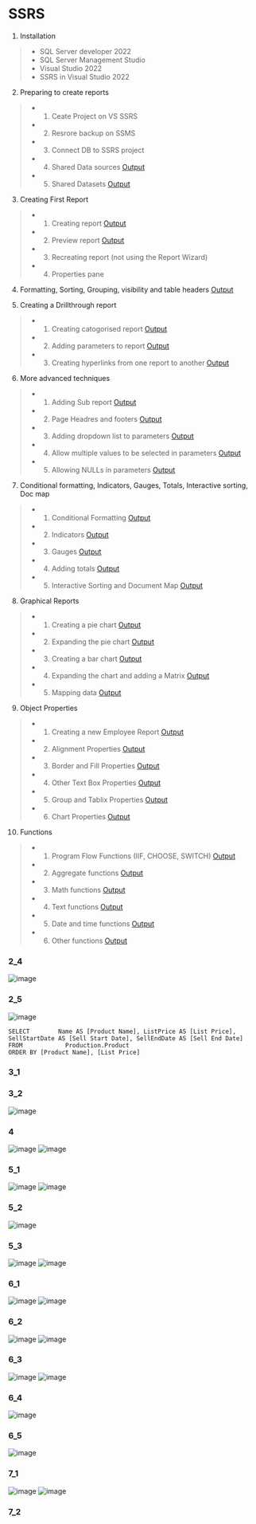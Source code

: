 # SSRS

1. Installation
>- SQL Server developer 2022
>- SQL Server Management Studio
>- Visual Studio 2022
>- SSRS in Visual Studio 2022

2. Preparing to create reports
>- 1. Ceate Project on VS SSRS
>- 2. Resrore backup on SSMS
>- 3. Connect DB to SSRS project 
>- 4. Shared Data sources [Output](#2_4)
>- 5. Shared Datasets [Output](#2_5)

3. Creating First Report
>- 1. Creating report [Output](#3_1)
>- 2. Preview report [Output](#3_2)
>- 3. Recreating report (not using the Report Wizard)
>- 4. Properties pane

4. Formatting, Sorting, Grouping, visibility and table headers [Output](#4)

5. Creating a Drillthrough report
>- 1. Creating catogorised report [Output](#5_1)
>- 2. Adding parameters to report [Output](#5_2)
>- 3. Creating hyperlinks from one report to another [Output](#5_3)
 
6. More advanced techniques
>- 1. Adding Sub report [Output](#6_1) 
>- 2. Page Headres and footers [Output](#6_2) 
>- 3. Adding dropdown list to parameters [Output](#6_3)
>- 4. Allow multiple values to be selected in parameters [Output](#6_4)
>- 5. Allowing NULLs in parameters [Output](#6_5)

7. Conditional formatting, Indicators, Gauges, Totals, Interactive sorting, Doc map
>- 1. Conditional Formatting [Output](#7_1) 
>- 2. Indicators [Output](#7_2)
>- 3. Gauges [Output](#7_3)
>- 4. Adding totals [Output](#7_4)
>- 5. Interactive Sorting and Document Map [Output](#7_5)




8. Graphical Reports
>- 1. Creating a pie chart [Output](#7_5)
>- 2. Expanding the pie chart [Output](#7_5)
>- 3. Creating a bar chart [Output](#7_5)
>- 4. Expanding the chart and adding a Matrix [Output](#7_5)
>- 5. Mapping data [Output](#7_5)

9. Object Properties
>- 1. Creating a new Employee Report [Output](#7_5)
>- 2. Alignment Properties [Output](#7_5)
>- 3. Border and Fill Properties [Output](#7_5)
>- 4. Other Text Box Properties [Output](#7_5)
>- 5. Group and Tablix Properties [Output](#7_5)
>- 6. Chart Properties [Output](#7_5)

10. Functions
>- 1. Program Flow Functions (IIF, CHOOSE, SWITCH) [Output](#7_5)
>- 2. Aggregate functions [Output](#7_5)
>- 3. Math functions [Output](#7_5)
>- 4. Text functions [Output](#7_5)
>- 5. Date and time functions [Output](#7_5)
>- 6. Other functions [Output](#7_5)

### 2_4
![image](https://github.com/hashinil/SSRS/assets/33922245/8efa83a9-7305-4d10-afc7-cd2e175e036f)

### 2_5
![image](https://github.com/hashinil/SSRS/assets/33922245/5bff90be-b093-498d-ba2c-0a51a7fd0278)
```
SELECT        Name AS [Product Name], ListPrice AS [List Price], SellStartDate AS [Sell Start Date], SellEndDate AS [Sell End Date]
FROM            Production.Product
ORDER BY [Product Name], [List Price]
```

### 3_1
### 3_2
![image](https://github.com/hashinil/SSRS/assets/33922245/bf74dcf9-2847-4472-a957-1cc9f38e6b85)

### 4
![image](https://github.com/hashinil/SSRS/assets/33922245/a307619b-2dde-4e7f-99be-b0e43ab5aad3)
![image](https://github.com/hashinil/SSRS/assets/33922245/1e11a9b3-6a1d-4b66-9cc1-406cc5d6cf72)

### 5_1
![image](https://github.com/hashinil/SSRS/assets/33922245/1dffa48b-595b-4c6c-a647-9ebfc0a2bd73)
![image](https://github.com/hashinil/SSRS/assets/33922245/4de2eb23-b4c1-41a2-930a-43140d3cb4f3)

### 5_2
![image](https://github.com/hashinil/SSRS/assets/33922245/db9cac74-0a57-481a-9b16-ae6c12067d47)

### 5_3
![image](https://github.com/hashinil/SSRS/assets/33922245/b6975912-f61c-425e-8d23-fa044c4a081b)
![image](https://github.com/hashinil/SSRS/assets/33922245/cd3435c0-ec1e-4c13-80dd-5eead64ec454)

### 6_1
![image](https://github.com/hashinil/SSRS/assets/33922245/bdc1bfb1-0729-4140-b404-94987a6c64b1)
![image](https://github.com/hashinil/SSRS/assets/33922245/44e23820-e2e3-4a3c-b1d3-134105fdf96b)

### 6_2
![image](https://github.com/hashinil/SSRS/assets/33922245/89959eb5-381d-4162-bb0f-460edbb0a0d9)
![image](https://github.com/hashinil/SSRS/assets/33922245/6f980740-dddd-453e-b43f-7840a8fbb6d6)

### 6_3
![image](https://github.com/hashinil/SSRS/assets/33922245/128c0ffc-769d-40bc-ab6d-ba1e8598dfeb)
![image](https://github.com/hashinil/SSRS/assets/33922245/86d0028d-4248-4e52-85df-567fc6627930)

### 6_4
![image](https://github.com/hashinil/SSRS/assets/33922245/6aa357ee-3383-491d-bc53-271a21ec12df)

### 6_5
![image](https://github.com/hashinil/SSRS/assets/33922245/53c0843a-55d9-4cd7-a2f2-354b0b7fbe1c)

### 7_1
![image](https://github.com/hashinil/SSRS/assets/33922245/55216269-687c-4b90-b4fb-678918cc0d74)
![image](https://github.com/hashinil/SSRS/assets/33922245/a3d59749-6c87-467d-80d4-687237bf7b3f)

### 7_2

